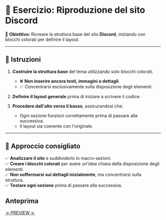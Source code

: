 # 🎨 Esercizio: Riproduzione del sito **Discord**  

🔹 **Obiettivo:** Ricreare la struttura base del sito **Discord**, iniziando con blocchi colorati per definire il layout.  

---

## 📌 Istruzioni  

1. **Costruire la struttura base** del tema utilizzando solo blocchi colorati.  
   - ❌ **Non inserire ancora testi, immagini o dettagli**.  
   - ✅ Concentrarsi esclusivamente sulla disposizione degli elementi.  

2. **Definire il layout generale** prima di iniziare a scrivere il codice.  

3. **Procedere dall'alto verso il basso**, assicurandosi che:  
   - Ogni sezione funzioni correttamente prima di passare alla successiva.  
   - Il layout sia coerente con l'originale.  

---

## 🔄 Approccio consigliato  

✅ **Analizzare il sito** e suddividerlo in macro-sezioni.  
✅ **Creare i blocchi colorati** per avere un'idea chiara della disposizione degli elementi.  
✅ **Non soffermarsi sui dettagli inizialmente**, ma concentrarsi sulla struttura.  
✅ **Testare ogni sezione** prima di passare alla successiva.

## Anteprima

[-> PREVIEW <-](https://simonelupone.github.io/htmlcss-struttura-discord/)